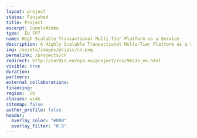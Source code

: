 ```yaml
---
layout: project
status: Finished
title: Project
excerpt: CumuloNimbo
type:  EU FP7
name: High Scalable Transactional Multi-Tier Platform as a Service
description: A Highly Scalable Transactional Multi-Tier Platform as a Service
img: /assets/images/prjpic/cn.png
permalink: /projects/cn
redirect: http://cordis.europa.eu/project/rcn/96235_en.html
visible: true
duration:
partners:
external_collaborations:
financing:
region:  EU
classes: wide
sitemap: false
author_profile: false
header:
  overlay_color: "#000"
  overlay_filter: "0.5"
---
```

